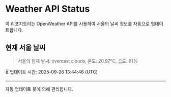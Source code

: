 
# Weather API Status

이 리포지토리는 OpenWeather API를 사용하여 서울의 날씨 정보를 자동으로 업데이트합니다.

## 현재 서울 날씨
> 서울의 현재 날씨: overcast clouds, 온도: 20.97°C, 습도: 81%

⏳ 업데이트 시간: 2025-09-26 13:44:46 (UTC)

---
자동 업데이트 봇에 의해 관리됩니다.
